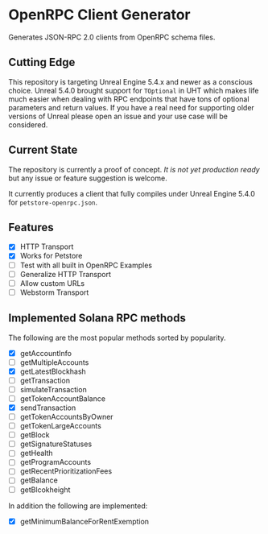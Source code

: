 # OpenRPC Client Generator

Generates JSON-RPC 2.0 clients from OpenRPC schema files.

## Cutting Edge

This repository is targeting Unreal Engine 5.4.x and newer as a conscious choice. Unreal 5.4.0 brought support for `TOptional` in UHT which
makes life much easier when dealing with RPC endpoints that have tons of optional parameters and return values. If you have a real need for
supporting older versions of Unreal please open an issue and your use case will be considered.

## Current State

The repository is currently a proof of concept. _It is not yet production ready_ but any issue or feature suggestion is welcome.

It currently produces a client that fully compiles under Unreal Engine 5.4.0 for `petstore-openrpc.json`.

## Features

- [x] HTTP Transport
- [x] Works for Petstore
- [ ] Test with all built in OpenRPC Examples
- [ ] Generalize HTTP Transport
- [ ] Allow custom URLs
- [ ] Webstorm Transport

## Implemented Solana RPC methods

The following are the most popular methods sorted by popularity.

- [x] getAccountInfo
- [ ] getMultipleAccounts
- [x] getLatestBlockhash
- [ ] getTransaction
- [ ] simulateTransaction
- [ ] getTokenAccountBalance
- [x] sendTransaction
- [ ] getTokenAccountsByOwner
- [ ] getTokenLargeAccounts
- [ ] getBlock
- [ ] getSignatureStatuses
- [ ] getHealth
- [ ] getProgramAccounts
- [ ] getRecentPrioritizationFees
- [ ] getBalance
- [ ] getBlcokheight

In addition the following are implemented:

- [x] getMinimumBalanceForRentExemption
